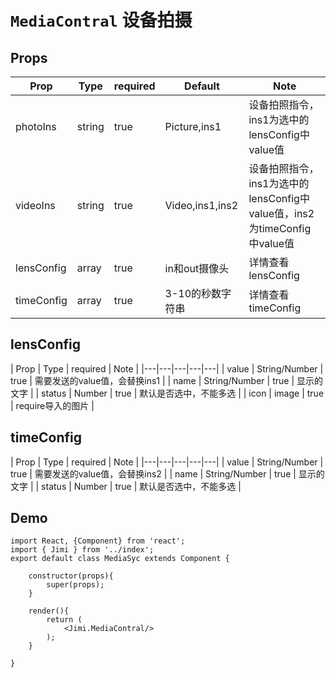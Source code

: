 <!--
 * @Descripttion: 
 * @version: 
 * @Author: liujinyuan
 * @Date: 2020-03-17 15:14:49
 * @LastEditors: liujinyuan
 * @LastEditTime: 2020-03-17 15:25:25
 -->

# `MediaContral` 设备拍摄 

## Props
| Prop | Type | required | Default | Note |
|---|---|---|---|---|
| photoIns | string | true | Picture,ins1 | 设备拍照指令，ins1为选中的lensConfig中value值 |
| videoIns | string | true | Video,ins1,ins2 | 设备拍照指令，ins1为选中的lensConfig中value值，ins2为timeConfig中value值 |
| lensConfig | array | true | in和out摄像头 | 详情查看lensConfig |
| timeConfig | array | true | 3-10的秒数字符串 | 详情查看timeConfig |

## lensConfig
| Prop | Type | required | Note |
|---|---|---|---|---|
| value | String/Number | true | 需要发送的value值，会替换ins1 |
| name | String/Number | true | 显示的文字 |
| status | Number | true | 默认是否选中，不能多选 |
| icon | image | true | require导入的图片 |


## timeConfig
| Prop | Type | required | Note |
|---|---|---|---|---|
| value | String/Number | true | 需要发送的value值，会替换ins2 |
| name | String/Number | true | 显示的文字 |
| status | Number | true | 默认是否选中，不能多选 |


## Demo
```
import React, {Component} from 'react';
import { Jimi } from '../index';
export default class MediaSyc extends Component { 

    constructor(props){
        super(props);
    }

    render(){
        return (
            <Jimi.MediaContral/>
        );
    }

}
```